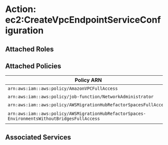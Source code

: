 # Action: ec2:CreateVpcEndpointServiceConfiguration

## Attached Roles

## Attached Policies

| Policy ARN | Policy Name |
|------------|-------------|
| `arn:aws:iam::aws:policy/AmazonVPCFullAccess` | [AmazonVPCFullAccess](../policies.md#amazonvpcfullaccess) |
| `arn:aws:iam::aws:policy/job-function/NetworkAdministrator` | [NetworkAdministrator](../policies.md#networkadministrator) |
| `arn:aws:iam::aws:policy/AWSMigrationHubRefactorSpacesFullAccess` | [AWSMigrationHubRefactorSpacesFullAccess](../policies.md#awsmigrationhubrefactorspacesfullaccess) |
| `arn:aws:iam::aws:policy/AWSMigrationHubRefactorSpaces-EnvironmentsWithoutBridgesFullAccess` | [AWSMigrationHubRefactorSpaces-EnvironmentsWithoutBridgesFullAccess](../policies.md#awsmigrationhubrefactorspaces-environmentswithoutbridgesfullaccess) |

## Associated Services

